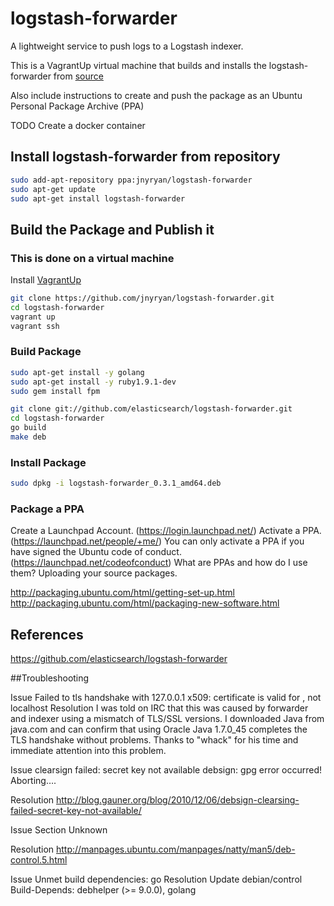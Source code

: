 # logstash-forwarder

A lightweight service to push logs to a Logstash indexer.

This is a VagrantUp virtual machine that builds and installs the logstash-forwarder from [source](https://github.com/elasticsearch/logstash-forwarder/releases)

Also include instructions to create and push the package as an Ubuntu Personal Package Archive (PPA)

TODO
Create a docker container

## Install logstash-forwarder from repository

``` bash
sudo add-apt-repository ppa:jnyryan/logstash-forwarder 
sudo apt-get update
sudo apt-get install logstash-forwarder
```

## Build the Package and Publish it 

### This is done on a virtual machine

Install [VagrantUp](http://www.vagrantup.com/)

``` bash
git clone https://github.com/jnyryan/logstash-forwarder.git
cd logstash-forwarder
vagrant up
vagrant ssh
```

### Build Package

``` bash
sudo apt-get install -y golang
sudo apt-get install -y ruby1.9.1-dev
sudo gem install fpm

git clone git://github.com/elasticsearch/logstash-forwarder.git
cd logstash-forwarder
go build
make deb
```

### Install Package

``` bash
sudo dpkg -i logstash-forwarder_0.3.1_amd64.deb

```

### Package a PPA

Create a Launchpad Account. (https://login.launchpad.net/)
Activate a PPA. (https://launchpad.net/people/+me/)
You can only activate a PPA if you have signed the Ubuntu code of conduct. (https://launchpad.net/codeofconduct)
What are PPAs and how do I use them?
Uploading your source packages.

http://packaging.ubuntu.com/html/getting-set-up.html
http://packaging.ubuntu.com/html/packaging-new-software.html


## References
https://github.com/elasticsearch/logstash-forwarder

##Troubleshooting

Issue
Failed to tls handshake with 127.0.0.1 x509: certificate is valid for , not localhost
Resolution
I was told on IRC that this was caused by forwarder and indexer using a mismatch of TLS/SSL versions. I downloaded Java from java.com and can confirm that using Oracle Java 1.7.0_45 completes the TLS handshake without problems. Thanks to "whack" for his time and immediate attention into this problem.

Issue
clearsign failed: secret key not available
debsign: gpg error occurred!  Aborting….

Resolution
http://blog.gauner.org/blog/2010/12/06/debsign-clearsing-failed-secret-key-not-available/

Issue
Section Unknown

Resolution
http://manpages.ubuntu.com/manpages/natty/man5/deb-control.5.html

Issue
Unmet build dependencies: go
Resolution
Update debian/control
Build-Depends: debhelper (>= 9.0.0), golang

